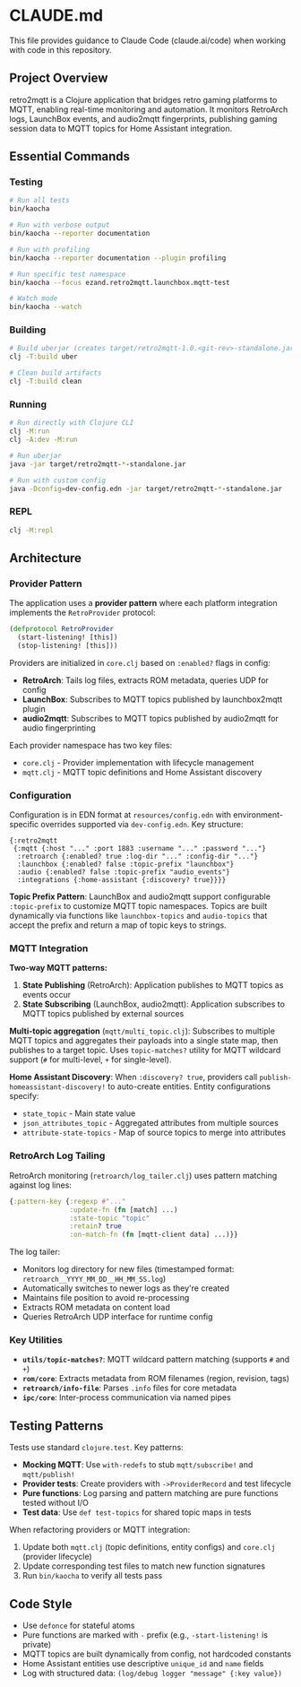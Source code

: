 # CLAUDE.md

This file provides guidance to Claude Code (claude.ai/code) when working with code in this repository.

## Project Overview

retro2mqtt is a Clojure application that bridges retro gaming platforms to MQTT, enabling real-time monitoring and automation. It monitors RetroArch logs, LaunchBox events, and audio2mqtt fingerprints, publishing gaming session data to MQTT topics for Home Assistant integration.

## Essential Commands

### Testing
```bash
# Run all tests
bin/kaocha

# Run with verbose output
bin/kaocha --reporter documentation

# Run with profiling
bin/kaocha --reporter documentation --plugin profiling

# Run specific test namespace
bin/kaocha --focus ezand.retro2mqtt.launchbox.mqtt-test

# Watch mode
bin/kaocha --watch
```

### Building
```bash
# Build uberjar (creates target/retro2mqtt-1.0.<git-rev>-standalone.jar)
clj -T:build uber

# Clean build artifacts
clj -T:build clean
```

### Running
```bash
# Run directly with Clojure CLI
clj -M:run
clj -A:dev -M:run

# Run uberjar
java -jar target/retro2mqtt-*-standalone.jar

# Run with custom config
java -Dconfig=dev-config.edn -jar target/retro2mqtt-*-standalone.jar
```

### REPL
```bash
clj -M:repl
```

## Architecture

### Provider Pattern

The application uses a **provider pattern** where each platform integration implements the `RetroProvider` protocol:

```clojure
(defprotocol RetroProvider
  (start-listening! [this])
  (stop-listening! [this]))
```

Providers are initialized in `core.clj` based on `:enabled?` flags in config:
- **RetroArch**: Tails log files, extracts ROM metadata, queries UDP for config
- **LaunchBox**: Subscribes to MQTT topics published by launchbox2mqtt plugin
- **audio2mqtt**: Subscribes to MQTT topics published by audio2mqtt for audio fingerprinting

Each provider namespace has two key files:
- `core.clj` - Provider implementation with lifecycle management
- `mqtt.clj` - MQTT topic definitions and Home Assistant discovery

### Configuration

Configuration is in EDN format at `resources/config.edn` with environment-specific overrides supported via `dev-config.edn`. Key structure:

```edn
{:retro2mqtt
 {:mqtt {:host "..." :port 1883 :username "..." :password "..."}
  :retroarch {:enabled? true :log-dir "..." :config-dir "..."}
  :launchbox {:enabled? false :topic-prefix "launchbox"}
  :audio {:enabled? false :topic-prefix "audio_events"}
  :integrations {:home-assistant {:discovery? true}}}}
```

**Topic Prefix Pattern**: LaunchBox and audio2mqtt support configurable `:topic-prefix` to customize MQTT topic namespaces. Topics are built dynamically via functions like `launchbox-topics` and `audio-topics` that accept the prefix and return a map of topic keys to strings.

### MQTT Integration

**Two-way MQTT patterns:**

1. **State Publishing** (RetroArch): Application publishes to MQTT topics as events occur
2. **State Subscribing** (LaunchBox, audio2mqtt): Application subscribes to MQTT topics published by external sources

**Multi-topic aggregation** (`mqtt/multi_topic.clj`): Subscribes to multiple MQTT topics and aggregates their payloads into a single state map, then publishes to a target topic. Uses `topic-matches?` utility for MQTT wildcard support (`#` for multi-level, `+` for single-level).

**Home Assistant Discovery**: When `:discovery? true`, providers call `publish-homeassistant-discovery!` to auto-create entities. Entity configurations specify:
- `state_topic` - Main state value
- `json_attributes_topic` - Aggregated attributes from multiple sources
- `attribute-state-topics` - Map of source topics to merge into attributes

### RetroArch Log Tailing

RetroArch monitoring (`retroarch/log_tailer.clj`) uses pattern matching against log lines:

```clojure
{:pattern-key {:regexp #"..."
               :update-fn (fn [match] ...)
               :state-topic "topic"
               :retain? true
               :on-match-fn (fn [mqtt-client data] ...)}}
```

The log tailer:
- Monitors log directory for new files (timestamped format: `retroarch__YYYY_MM_DD__HH_MM_SS.log`)
- Automatically switches to newer logs as they're created
- Maintains file position to avoid re-processing
- Extracts ROM metadata on content load
- Queries RetroArch UDP interface for runtime config

### Key Utilities

- **`utils/topic-matches?`**: MQTT wildcard pattern matching (supports `#` and `+`)
- **`rom/core`**: Extracts metadata from ROM filenames (region, revision, tags)
- **`retroarch/info-file`**: Parses `.info` files for core metadata
- **`ipc/core`**: Inter-process communication via named pipes

## Testing Patterns

Tests use standard `clojure.test`. Key patterns:

- **Mocking MQTT**: Use `with-redefs` to stub `mqtt/subscribe!` and `mqtt/publish!`
- **Provider tests**: Create providers with `->ProviderRecord` and test lifecycle
- **Pure functions**: Log parsing and pattern matching are pure functions tested without I/O
- **Test data**: Use `def test-topics` for shared topic maps in tests

When refactoring providers or MQTT integration:
1. Update both `mqtt.clj` (topic definitions, entity configs) and `core.clj` (provider lifecycle)
2. Update corresponding test files to match new function signatures
3. Run `bin/kaocha` to verify all tests pass

## Code Style

- Use `defonce` for stateful atoms
- Pure functions are marked with `-` prefix (e.g., `-start-listening!` is private)
- MQTT topics are built dynamically from config, not hardcoded constants
- Home Assistant entities use descriptive `unique_id` and `name` fields
- Log with structured data: `(log/debug logger "message" {:key value})`

